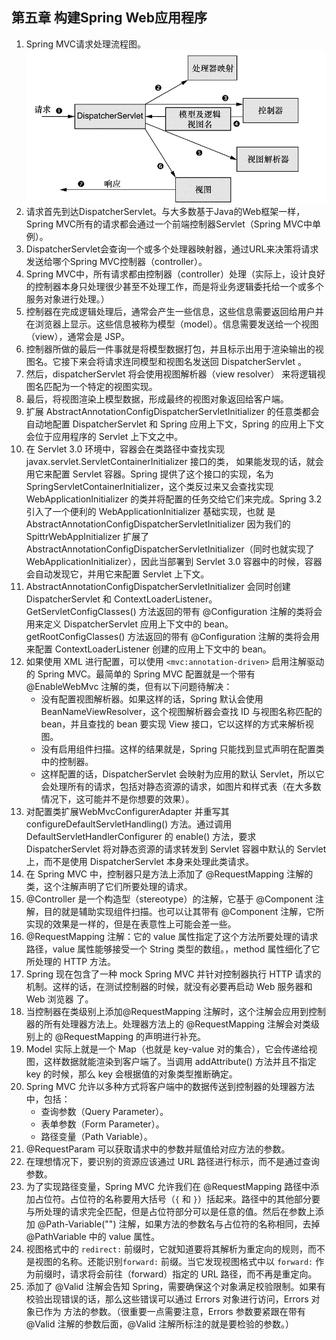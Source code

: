 ## 第五章 构建Spring Web应用程序

1. Spring MVC请求处理流程图。
    ![](./images/Spring%20MVC处理流程.png)
2. 请求首先到达DispatcherServlet。与大多数基于Java的Web框架一样，Spring MVC所有的请求都会通过一个前端控制器Servlet（Spring MVC中单例）。
3. DispatcherServlet会查询一个或多个处理器映射器，通过URL来决策将请求发送给哪个Spring MVC控制器（controller）。
4. Spring MVC中，所有请求都由控制器（controller）处理（实际上，设计良好的控制器本身只处理很少甚至不处理工作，而是将业务逻辑委托给一个或多个服务对象进行处理。）
5. 控制器在完成逻辑处理后，通常会产生一些信息，这些信息需要返回给用户并在浏览器上显示。这些信息被称为模型（model）。信息需要发送给一个视图 （view），通常会是 JSP。
6. 控制器所做的最后一件事就是将模型数据打包，并且标示出用于渲染输出的视图名。它接下来会将请求连同模型和视图名发送回 DispatcherServlet 。
7. 然后，dispatcherServlet 将会使用视图解析器（view resolver） 来将逻辑视图名匹配为一个特定的视图实现。
8. 最后，将视图渲染上模型数据，形成最终的视图对象返回给客户端。
9. 扩展 AbstractAnnotationConfigDispatcherServletInitializer 的任意类都会自动地配置 DispatcherServlet 和 Spring 应用上下文，Spring 的应用上下文会位于应用程序的 Servlet 上下文之中。
10. 在 Servlet 3.0 环境中，容器会在类路径中查找实现 javax.servlet.ServletContainerInitializer 接口的类， 如果能发现的话，就会用它来配置 Servlet 容器。Spring 提供了这个接口的实现，名为 SpringServletContainerInitializer，这个类反过来又会查找实现 WebApplicationInitializer 的类并将配置的任务交给它们来完成。Spring 3.2 引入了一个便利的 WebApplicationInitializer 基础实现，也就 是 AbstractAnnotationConfigDispatcherServletInitializer 因为我们的 SpittrWebAppInitializer 扩展了 AbstractAnnotationConfigDispatcherServletInitializer（同时也就实现了 WebApplicationInitializer），因此当部署到 Servlet 3.0 容器中的时候，容器会自动发现它，并用它来配置 Servlet 上下文。
11. AbstractAnnotationConfigDispatcherServletInitializer 会同时创建 DispatcherServlet 和 ContextLoaderListener。GetServletConfigClasses() 方法返回的带有 @Configuration 注解的类将会用来定义 DispatcherServlet 应用上下文中的 bean。getRootConfigClasses() 方法返回的带有 @Configuration 注解的类将会用来配置 ContextLoaderListener 创建的应用上下文中的 bean。
12. 如果使用 XML 进行配置，可以使用 `<mvc:annotation-driven>` 启用注解驱动的 Spring MVC。最简单的 Spring MVC 配置就是一个带有 @EnableWebMvc 注解的类，但有以下问题待解决：
    - 没有配置视图解析器。如果这样的话，Spring 默认会使用 BeanNameViewResolver，这个视图解析器会查找 ID 与视图名称匹配的 bean，并且查找的 bean 要实现 View 接口，它以这样的方式来解析视图。
    - 没有启用组件扫描。这样的结果就是，Spring 只能找到显式声明在配置类中的控制器。
    - 这样配置的话，DispatcherServlet 会映射为应用的默认 Servlet，所以它会处理所有的请求，包括对静态资源的请求，如图片和样式表（在大多数情况下，这可能并不是你想要的效果）。
13. 对配置类扩展WebMvcConfigurerAdapter 并重写其 configureDefaultServletHandling() 方法。通过调用 DefaultServletHandlerConfigurer 的 enable() 方法，要求 DispatcherServlet 将对静态资源的请求转发到 Servlet 容器中默认的 Servlet 上，而不是使用 DispatcherServlet 本身来处理此类请求。
14. 在 Spring MVC 中，控制器只是方法上添加了 @RequestMapping 注解的类，这个注解声明了它们所要处理的请求。
15. @Controller 是一个构造型（stereotype）的注解，它基于 @Component 注解，目的就是辅助实现组件扫描。也可以让其带有 @Component 注解，它所实现的效果是一样的，但是在表意性上可能会差一些。
16. @RequestMapping 注解：它的 value 属性指定了这个方法所要处理的请求路径，value 属性能够接受一个 String 类型的数组。，method 属性细化了它所处理的 HTTP 方法。
17. Spring 现在包含了一种 mock Spring MVC 并针对控制器执行 HTTP 请求的机制。这样的话，在测试控制器的时候，就没有必要再启动 Web 服务器和 Web 浏览器 了。
18. 当控制器在类级别上添加@RequestMapping 注解时，这个注解会应用到控制器的所有处理器方法上。处理器方法上的 @RequestMapping 注解会对类级别上的 @RequestMapping 的声明进行补充。
19. Model 实际上就是一个 Map（也就是 key-value 对的集合），它会传递给视图，这样数据就能渲染到客户端了。当调用 addAttribute() 方法并且不指定 key 的时候，那么 key 会根据值的对象类型推断确定。
20. Spring MVC 允许以多种方式将客户端中的数据传送到控制器的处理器方法中，包括：
    - 查询参数（Query Parameter）。
    - 表单参数（Form Parameter）。
    - 路径变量（Path Variable）。
21. @RequestParam 可以获取请求中的参数并赋值给对应方法的参数。
22. 在理想情况下，要识别的资源应该通过 URL 路径进行标示，而不是通过查询参数。
23. 为了实现路径变量，Spring MVC 允许我们在 @RequestMapping 路径中添加占位符。占位符的名称要用大括号（`{` 和 `}`）括起来。路径中的其他部分要与所处理的请求完全匹配，但是占位符部分可以是任意的值。然后在参数上添加 @Path-Variable("") 注解，如果方法的参数名与占位符的名称相同，去掉 @PathVariable 中的 value 属性。
24. 视图格式中的 `redirect:` 前缀时，它就知道要将其解析为重定向的规则，而不是视图的名称。还能识别`forward:` 前缀。当它发现视图格式中以 `forward:` 作为前缀时，请求将会前往（forward）指定的 URL 路径，而不再是重定向。
25. 添加了 @Valid 注解会告知 Spring，需要确保这个对象满足校验限制。如果有校验出现错误的话，那么这些错误可以通过 Errors 对象进行访问，Errors 对象已作为 方法的参数。（很重要一点需要注意，Errors 参数要紧跟在带有 @Valid 注解的参数后面，@Valid 注解所标注的就是要检验的参数。）

